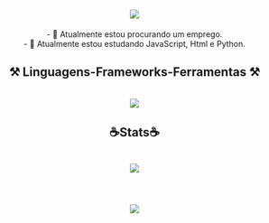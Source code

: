 <h1 align="center">
  <img src="https://readme-typing-svg.herokuapp.com/?font=Righteous&size=35&center=true&vCenter=true&width=500&height=70&duration=4000&lines=Olá!+☕;+me+chamo+Hugo!;" />
</h1>

<div align="center">
  - 💼 Atualmente estou procurando um emprego.
  <br>
  - 📓 Atualmente estou estudando JavaScript, Html e Python.
</div>

<h2 align="center">⚒️ Linguagens-Frameworks-Ferramentas ⚒️</h2>
<br>
<div align="center">
  <img src="https://skillicons.dev/icons?i=python,html,javascript,vscode,github" />
</div>

<h2 align="center">☕Stats☕</h2>
<br>
<div align="center">
  <img src="https://github-readme-stats.vercel.app/api?username=yawng&show_icons=true&theme=dark" />
</div>
<br>
<h1 align="center">
  <img src="https://readme-typing-svg.herokuapp.com/?font=Righteous&size=35&center=true&vCenter=true&width=500&height=70&duration=4000&lines=obrigado+pela+atenção!;" />
</h1>
